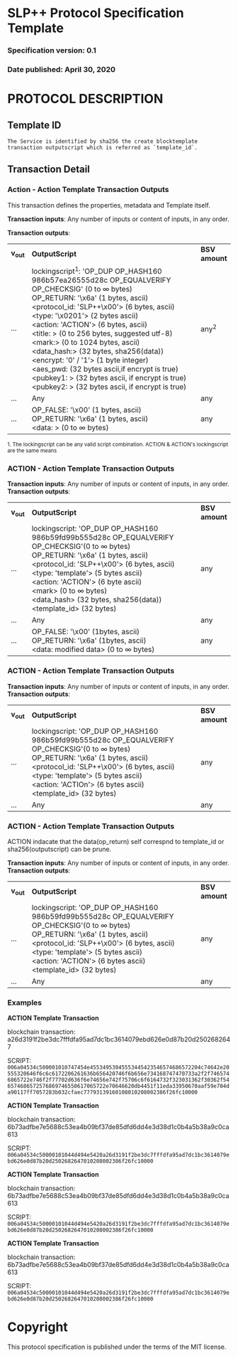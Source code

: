 # SLP++ Protocol Specification Template
### Specification version: 0.1
### Date published: April 30, 2020

# PROTOCOL DESCRIPTION

## Template ID
```
The Service is identified by sha256 the create blocktemplate transaction outputscript which is referred as `template_id`.
```

## Transaction Detail

### Action - Action Template Transaction Outputs

This transaction defines the properties, metadata and Template itself. 

**Transaction inputs**: Any number of inputs or content of inputs, in any order.

**Transaction outputs**:
<table>
<tr>
  <td><b>v<sub>out</sub></b></td>
  <td><b>OutputScript </b></td>
  <td><b>BSV<br/>amount</b></td>
</tr>
  <tr>
    <td>...</td>
   <td>
   lockingscript<sup>1</sup>: 'OP_DUP OP_HASH160 986b57ea26555d28c OP_EQUALVERIFY OP_CHECKSIG' (0 to ∞ bytes)<br/>   
   OP_RETURN: '\x6a' (1 bytes, ascii)<br/>
   &lt;protocol_id: 'SLP++\x00'&gt; (6 bytes, ascii)<br/>
   &lt;type: '\x0201'&gt; (2 bytes ascii)<br/>
   &lt;action: 'ACTION'&gt; (6 bytes, ascii)<br/>
   &lt;title: &gt; (0 to 256 bytes, suggested utf-8)<br/>
   &lt;mark:&gt; (0  to  1024 bytes, ascii)<br/>
   &lt;data_hash:&gt; (32 bytes, sha256(data))<br/>
   &lt;encrypt: '0' / '1'&gt; (1 byte integer)<br/>
   &lt;aes_pwd: (32 bytes ascii,if encrypt is true)<br/>
   &lt;pubkey1: &gt; (32 bytes ascii, if encrypt is true)<br/>
   &lt;pubkey2: &gt; (32 bytes ascii, if encrypt is true)<br/>
   </td>
    <td>any<sup>2</sup></td>
  </tr>
  
  <tr>
    <td>...</td>
    <td>Any</td>
    <td>any</td>
  </tr>
  
  <tr>
    <td>...</td>
    <td>
    OP_FALSE: '\x00'  (1 bytes, ascii)<br>
    OP_RETURN: '\x6a' (1 bytes, ascii)<br>
    &lt;data: &gt; (0 to ∞ bytes)<br/>
    </td>
    <td>any</td>
  </tr>
 
</table>

<sup>1. The lockingscript can be any valid script combination.  ACTION & ACTION's lockingscript are the same means</sup>   

### ACTION - Action Template Transaction Outputs
  
**Transaction inputs**: Any number of inputs or content of inputs, in any order.  
**Transaction outputs**:
<table>
<tr>
  <td><b>v<sub>out</sub></b></td>
  <td><b>OutputScript </b></td>
  <td><b>BSV<br/>amount</b></td>
</tr>
  <tr>
  <td>...</td>
  <td>
   lockingscript: 'OP_DUP OP_HASH160 986b59fd99b555d28c OP_EQUALVERIFY OP_CHECKSIG'(0 to ∞ bytes)<br/>   
   OP_RETURN: '\x6a' (1 bytes, ascii)<br/>
&lt;protocol_id: 'SLP++\x00'&gt; (6 bytes, ascii)<BR>
&lt;type: 'template'&gt; (5 bytes ascii)<br/>
&lt;action: 'ACTION'&gt; (6 byte ascii)<BR>
&lt;mark&gt; (0 to ∞ bytes)<BR>
&lt;data_hash&gt; (32 bytes, sha256(data))<BR>
&lt;template_id&gt; (32 bytes)<BR>
  </td>
    <td>any</td>
  </tr>

  <tr>
    <td>...</td>
    <td>Any</td>
    <td>any</td>
  </tr>

  <tr>
    <td>...</td>
    <td>
    OP_FALSE: '\x00'  (1bytes, ascii)<br>
    OP_RETURN: '\x6a' (1bytes, ascii)<br>
    &lt;data: modified data&gt; (0 to ∞ bytes)<br/>
    <td>any</td>
  </tr>

</table>


### ACTION - Action Template Transaction Outputs

**Transaction inputs**: Any number of inputs or content of inputs, in any order.  
**Transaction outputs**:
<table>
<tr>
  <td><b>v<sub>out</sub></b></td>
  <td><b>OutputScript </b></td>
  <td><b>BSV<br/>amount</b></td>
</tr>
  <tr>
  <td>...</td>
  <td>
   lockingscript: 'OP_DUP OP_HASH160 986b59fd99b555d28c OP_EQUALVERIFY OP_CHECKSIG'(0 to ∞ bytes)<br/>   
   OP_RETURN: '\x6a' (1 bytes, ascii)<br/>
&lt;protocol_id: 'SLP++\x00'&gt; (6 bytes, ascii)<BR>
&lt;type: 'template'&gt; (5 bytes ascii)<br/>
&lt;action: 'ACTIOn'&gt; (6 bytes ascii)<BR>
&lt;template_id&gt; (32 bytes)<BR>
  </td>
    <td>any</td>
  </tr>

  <tr>
    <td>...</td>
    <td>Any</td>
    <td>any</td>
  </tr>
</table>



### ACTION - Action Template Transaction Outputs  
ACTION indacate that the data(op_return) self correspnd to template_id or sha256(outputscript) can be prune.  

**Transaction inputs**: Any number of inputs or content of inputs, in any order.  
**Transaction outputs**:
<table>
<tr>
  <td><b>v<sub>out</sub></b></td>
  <td><b>OutputScript </b></td>
  <td><b>BSV<br/>amount</b></td>
</tr>
  <tr>
  <td>...</td>
  <td>
   lockingscript: 'OP_DUP OP_HASH160 986b59fd99b555d28c OP_EQUALVERIFY OP_CHECKSIG'(0 to ∞ bytes)<br/>   
   OP_RETURN: '\x6a' (1 bytes, ascii)<br/>
&lt;protocol_id: 'SLP++\x00'&gt; (6 bytes, ascii)<BR>
&lt;type: 'template'&gt; (5 bytes ascii)<br/>
&lt;action: 'ACTION'&gt; (6 bytes ascii)<BR>
&lt;template_id&gt; (32 bytes)<BR>
  </td>
    <td>any</td>
  </tr>

  <tr>
    <td>...</td>
    <td>Any</td>
    <td>any</td>
  </tr>
</table>




### Examples

**ACTION Template Transaction**

blockchain transaction:  a26d3191f2be3dc7fffdfa95ad7dc1bc3614079ebd626e0d87b20d2502682647

SCRIPT: ``006a04534c500001010747454e45534953045553445423546574686572204c74642e20555320646f6c6c6172206261636b656420746f6b656e734168747470733a2f2f7465746865722e746f2f77702d636f6e74656e742f75706c6f6164732f323031362f30362f546574686572576869746550617065722e70646620db4451f11eda33950670aaf59e704da90117ff7057283b032cfaec77793139160108010208002386f26fc10000``

**ACTION Template Transaction**

blockchain transaction: 6b73adfbe7e5688c53ea4b09bf37de85dfd6dd4e3d38d1c0b4a5b38a9c0ca613

SCRIPT: ``006a04534c50000101044d494e5420a26d3191f2be3dc7fffdfa95ad7dc1bc3614079ebd626e0d87b20d2502682647010208002386f26fc10000``

**ACTION Template Transaction**

blockchain transaction: 6b73adfbe7e5688c53ea4b09bf37de85dfd6dd4e3d38d1c0b4a5b38a9c0ca613

SCRIPT: ``006a04534c50000101044d494e5420a26d3191f2be3dc7fffdfa95ad7dc1bc3614079ebd626e0d87b20d2502682647010208002386f26fc10000``

**ACTION Template Transaction**

blockchain transaction: 6b73adfbe7e5688c53ea4b09bf37de85dfd6dd4e3d38d1c0b4a5b38a9c0ca613

SCRIPT: ``006a04534c50000101044d494e5420a26d3191f2be3dc7fffdfa95ad7dc1bc3614079ebd626e0d87b20d2502682647010208002386f26fc10000``


# Copyright

This protocol specification is published under the terms of the MIT license.

